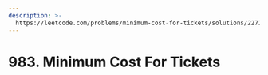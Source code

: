 ```yaml
---
description: >-
  https://leetcode.com/problems/minimum-cost-for-tickets/solutions/227130/java-dp-solution-with-detailed-comment-and-explanation/
---
```


# 983. Minimum Cost For Tickets

